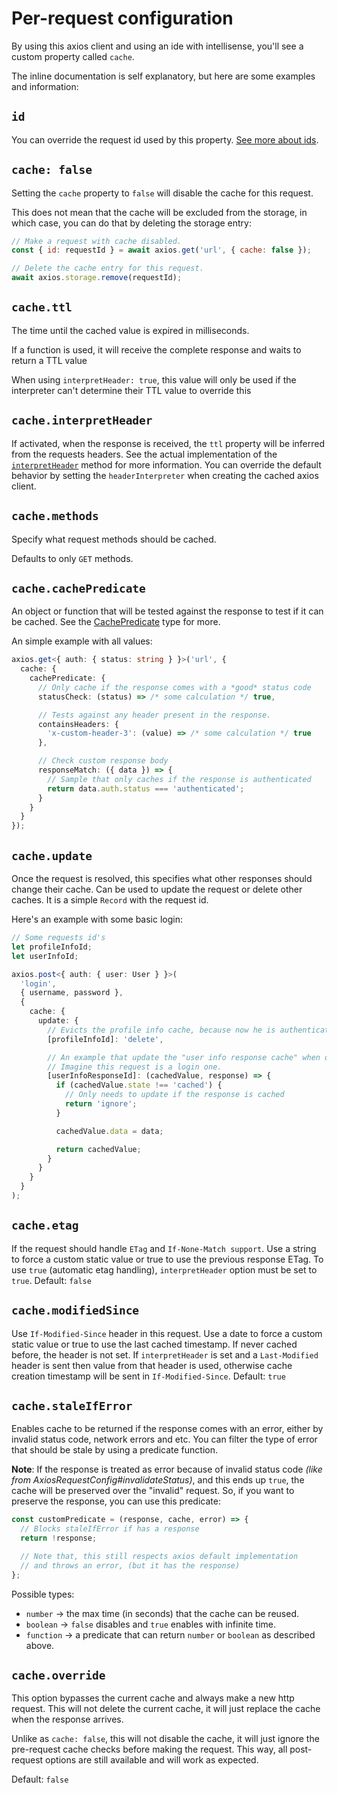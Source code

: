 # Per-request configuration

By using this axios client and using an ide with intellisense, you'll see a custom
property called `cache`.

The inline documentation is self explanatory, but here are some examples and information:

## `id`

You can override the request id used by this property.
[See more about ids](pages/request-id.md).

## `cache: false`

Setting the `cache` property to `false` will disable the cache for this request.

This does not mean that the cache will be excluded from the storage, in which case, you
can do that by deleting the storage entry:

```js
// Make a request with cache disabled.
const { id: requestId } = await axios.get('url', { cache: false });

// Delete the cache entry for this request.
await axios.storage.remove(requestId);
```

## `cache.ttl`

The time until the cached value is expired in milliseconds.

If a function is used, it will receive the complete response and waits to return a TTL
value

When using `interpretHeader: true`, this value will only be used if the interpreter can't
determine their TTL value to override this

## `cache.interpretHeader`

If activated, when the response is received, the `ttl` property will be inferred from the
requests headers. See the actual implementation of the
[`interpretHeader`](https://github.com/arthurfiorette/axios-cache-interceptor/blob/main/src/header/interpreter.ts)
method for more information. You can override the default behavior by setting the
`headerInterpreter` when creating the cached axios client.

## `cache.methods`

Specify what request methods should be cached.

Defaults to only `GET` methods.

## `cache.cachePredicate`

An object or function that will be tested against the response to test if it can be
cached. See the
[CachePredicate](https://github.com/arthurfiorette/axios-cache-interceptor/blob/main/src/util/types.ts)
type for more.

An simple example with all values:

```ts
axios.get<{ auth: { status: string } }>('url', {
  cache: {
    cachePredicate: {
      // Only cache if the response comes with a *good* status code
      statusCheck: (status) => /* some calculation */ true,

      // Tests against any header present in the response.
      containsHeaders: {
        'x-custom-header-3': (value) => /* some calculation */ true
      },

      // Check custom response body
      responseMatch: ({ data }) => {
        // Sample that only caches if the response is authenticated
        return data.auth.status === 'authenticated';
      }
    }
  }
});
```

## `cache.update`

Once the request is resolved, this specifies what other responses should change their
cache. Can be used to update the request or delete other caches. It is a simple `Record`
with the request id.

Here's an example with some basic login:

```ts
// Some requests id's
let profileInfoId;
let userInfoId;

axios.post<{ auth: { user: User } }>(
  'login',
  { username, password },
  {
    cache: {
      update: {
        // Evicts the profile info cache, because now he is authenticated and the response needs to be re-fetched
        [profileInfoId]: 'delete',

        // An example that update the "user info response cache" when doing a login.
        // Imagine this request is a login one.
        [userInfoResponseId]: (cachedValue, response) => {
          if (cachedValue.state !== 'cached') {
            // Only needs to update if the response is cached
            return 'ignore';
          }

          cachedValue.data = data;

          return cachedValue;
        }
      }
    }
  }
);
```

## `cache.etag`

If the request should handle `ETag` and `If-None-Match support`. Use a string to force a
custom static value or true to use the previous response ETag. To use `true` (automatic
etag handling), `interpretHeader` option must be set to `true`. Default: `false`

## `cache.modifiedSince`

Use `If-Modified-Since` header in this request. Use a date to force a custom static value
or true to use the last cached timestamp. If never cached before, the header is not set.
If `interpretHeader` is set and a `Last-Modified` header is sent then value from that
header is used, otherwise cache creation timestamp will be sent in `If-Modified-Since`.
Default: `true`

## `cache.staleIfError`

Enables cache to be returned if the response comes with an error, either by invalid status
code, network errors and etc. You can filter the type of error that should be stale by
using a predicate function.

**Note**: If the response is treated as error because of invalid status code _(like from
AxiosRequestConfig#invalidateStatus)_, and this ends up `true`, the cache will be
preserved over the "invalid" request. So, if you want to preserve the response, you can
use this predicate:

```js
const customPredicate = (response, cache, error) => {
  // Blocks staleIfError if has a response
  return !response;

  // Note that, this still respects axios default implementation
  // and throws an error, (but it has the response)
};
```

Possible types:

- `number` -> the max time (in seconds) that the cache can be reused.
- `boolean` -> `false` disables and `true` enables with infinite time.
- `function` -> a predicate that can return `number` or `boolean` as described above.

## `cache.override`

This option bypasses the current cache and always make a new http request. This will not
delete the current cache, it will just replace the cache when the response arrives.

Unlike as `cache: false`, this will not disable the cache, it will just ignore the
pre-request cache checks before making the request. This way, all post-request options are
still available and will work as expected.

Default: `false`
